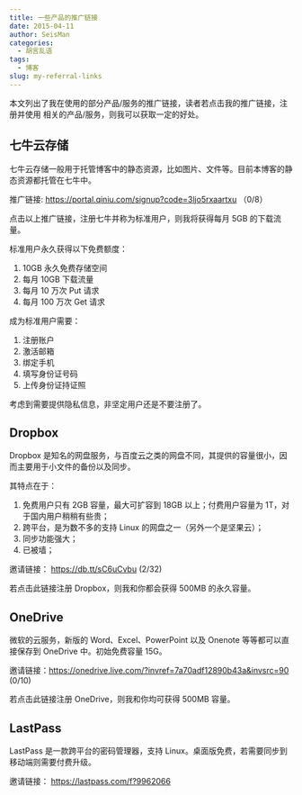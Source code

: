 ```yaml
---
title: 一些产品的推广链接
date: 2015-04-11
author: SeisMan
categories:
  - 胡言乱语
tags:
  - 博客
slug: my-referral-links
---
```


本文列出了我在使用的部分产品/服务的推广链接，读者若点击我的推广链接，注册并使用
相关的产品/服务，则我可以获取一定的好处。

<!--more-->

## 七牛云存储

七牛云存储一般用于托管博客中的静态资源，比如图片、文件等。目前本博客的静态资源都托管在七牛中。

推广链接: <https://portal.qiniu.com/signup?code=3ljo5rxaartxu> （0/8）

点击以上推广链接，注册七牛并称为标准用户，则我将获得每月 5GB 的下载流量。

标准用户永久获得以下免费额度：

1.  10GB 永久免费存储空间
2.  每月 10GB 下载流量
3.  每月 10 万次 Put 请求
4.  每月 100 万次 Get 请求

成为标准用户需要：

1.  注册账户
2.  激活邮箱
3.  绑定手机
4.  填写身份证号码
5.  上传身份证持证照

考虑到需要提供隐私信息，非坚定用户还是不要注册了。

## Dropbox

Dropbox 是知名的网盘服务，与百度云之类的网盘不同，其提供的容量很小，因而主要用于小文件的备份以及同步。

其特点在于：

1.  免费用户只有 2GB 容量，最大可扩容到 18GB 以上；付费用户容量为 1T，对于国内用户稍稍有些贵；
2.  跨平台，是为数不多的支持 Linux 的网盘之一（另外一个是坚果云）；
3.  同步功能强大；
4.  已被墙；

邀请链接： <https://db.tt/sC6uCvbu> (2/32)

若点击此链接注册 Dropbox，则我和你都会获得 500MB 的永久容量。

## OneDrive

微软的云服务，新版的 Word、Excel、PowerPoint 以及 Onenote 等等都可以直接保存到 OneDrive 中。初始免费容量 15G。

邀请链接：<https://onedrive.live.com/?invref=7a70adf12890b43a&invsrc=90> (0/10)

若点击此链接注册 OneDrive，则我和你均可获得 500MB 容量。

## LastPass

LastPass 是一款跨平台的密码管理器，支持 Linux。桌面版免费，若需要同步到移动端则需要付费升级。

邀请链接： <https://lastpass.com/f?9962066>
